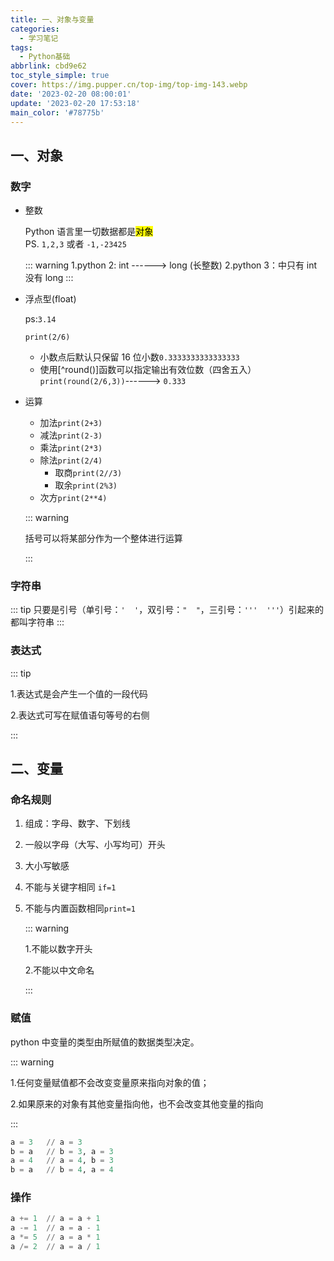 ```yaml
---
title: 一、对象与变量
categories:
  - 学习笔记
tags:
  - Python基础
abbrlink: cbd9e62
toc_style_simple: true
cover: https://img.pupper.cn/top-img/top-img-143.webp
date: '2023-02-20 08:00:01'
update: '2023-02-20 17:53:18'
main_color: '#78775b'
---
```


## 一、对象

### 数字

- 整数

  Python 语言里一切数据都是<mark>对象</mark>  
  PS. `1,2,3` 或者 `-1,-23425`

  ::: warning 
  1.python 2: int ------> long (长整数)
  2.python 3：中只有 int 没有 long
  :::
  

- 浮点型(float)

  ps:`3.14`

  `print(2/6)`

  - 小数点后默认只保留 16 位小数`0.3333333333333333`
  - 使用[^round()]函数可以指定输出有效位数（四舍五入）`print(round(2/6,3))`------> `0.333`

- 运算

  - 加法`print(2+3)`
  - 减法`print(2-3)`
  - 乘法`print(2*3)`
  - 除法`print(2/4)`
    - 取商`print(2//3)`
    - 取余`print(2%3)`
  - 次方`print(2**4)`

  ::: warning

  括号可以将某部分作为一个整体进行运算

  :::

### 字符串

::: tip
只要是引号（单引号：`'  '`，双引号：`"  "`，三引号：`'''  '''`）引起来的都叫字符串
:::

### 表达式

::: tip

1.表达式是会产生一个值的一段代码

2.表达式可写在赋值语句等号的右侧

:::

## 二、变量

### 命名规则

1.  组成：字母、数字、下划线

2.  一般以字母（大写、小写均可）开头

3.  大小写敏感

4.  不能与关键字相同 `if=1`

5.  不能与内置函数相同`print=1`

    ::: warning

    1.不能以数字开头

    2.不能以中文命名

    :::

### 赋值

python 中变量的类型由所赋值的数据类型决定。

::: warning

1.任何变量赋值都不会改变变量原来指向对象的值；

2.如果原来的对象有其他变量指向他，也不会改变其他变量的指向

:::

```python
a = 3	// a = 3
b = a	// b = 3, a = 3
a = 4	// a = 4, b = 3
b = a 	// b = 4, a = 4
```

### 操作

```python
a += 1	// a = a + 1
a -= 1	// a = a - 1
a *= 5	// a = a * 1
a /= 2	// a = a / 1
```

